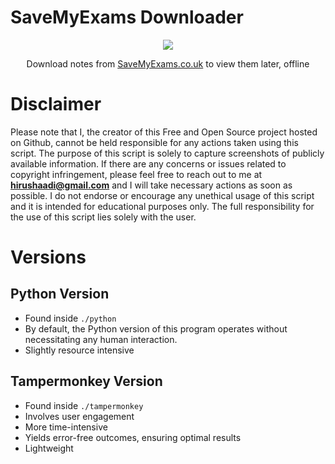 # SaveMyExams Downloader

<p align="center">
  <img src="https://cdn.savemyexams.co.uk/logo/sme-logo.png" />
  <p align="center">Download notes from <a href="https://www.savemyexams.co.uk/">SaveMyExams.co.uk</a> to view them later, offline</p>
</p>

# Disclaimer

Please note that I, the creator of this Free and Open Source project hosted on Github, cannot be held responsible for any actions taken using this script. The purpose of this script is solely to capture screenshots of publicly available information. If there are any concerns or issues related to copyright infringement, please feel free to reach out to me at **hirushaadi@gmail.com** and I will take necessary actions as soon as possible. I do not endorse or encourage any unethical usage of this script and it is intended for educational purposes only. The full responsibility for the use of this script lies solely with the user.

# Versions

## Python Version

- Found inside `./python`
- By default, the Python version of this program operates without necessitating any human interaction.
- Slightly resource intensive

## Tampermonkey Version

- Found inside `./tampermonkey`
- Involves user engagement
- More time-intensive
- Yields error-free outcomes, ensuring optimal results
- Lightweight
